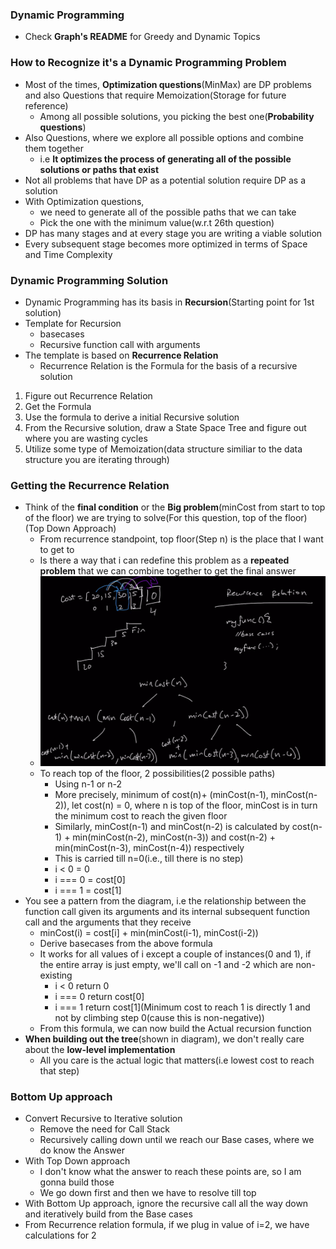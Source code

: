 ### Dynamic Programming

* Check **Graph's README** for Greedy and Dynamic Topics

### How to Recognize it's a Dynamic Programming Problem

* Most of the times, **Optimization questions**(MinMax) are DP problems and also Questions that require Memoization(Storage for future reference)
  * Among all possible solutions, you picking the best one(**Probability questions**)
* Also Questions, where we explore all possible options and combine them together
  * i.e **It optimizes the process of generating all of the possible solutions or paths that exist**
* Not all problems that have DP as a potential solution require DP as a solution
* With Optimization questions,
  * we need to generate all of the possible paths that we can take
  * Pick the one with the minimum value(w.r.t 26th question)
* DP has many stages and at every stage you are writing a viable solution
* Every subsequent stage becomes more optimized in terms of Space and Time Complexity

### Dynamic Programming Solution

* Dynamic Programming has its basis in **Recursion**(Starting point for 1st solution)
* Template for Recursion
  * basecases
  * Recursive function call with arguments
* The template is based on **Recurrence Relation**
  * Recurrence Relation is the Formula for the basis of a recursive solution
1. Figure out Recurrence Relation
2. Get the Formula
3. Use the formula to derive a initial Recursive solution
4. From the Recursive solution, draw a State Space Tree and figure out where you are wasting cycles
5. Utilize some type of Memoization(data structure similiar to the data structure you are iterating through)

### Getting the Recurrence Relation

* Think of the **final condition** or the **Big problem**(minCost from start to top of the floor) we are trying to solve(For this question, top of the floor)(Top Down Approach)
  * From recurrence standpoint, top floor(Step n) is the place that I want to get to
  * Is there a way that i can redefine this problem as a **repeated problem** that we can combine together to get the final answer
  * ![recRel](../img/recRel.png)
  * To reach top of the floor, 2 possibilities(2 possible paths)
    * Using n-1 or n-2
    * More precisely, minimum of cost(n)+ (minCost(n-1), minCost(n-2)), let cost(n) = 0, where n is top of the floor, minCost is in turn the minimum cost to reach the given floor
    * Similarly, minCost(n-1) and minCost(n-2) is calculated by cost(n-1) + min(minCost(n-2), minCost(n-3)) and cost(n-2) + min(minCost(n-3), minCost(n-4)) respectively
    * This is carried till n=0(i.e., till there is no step)
    * i < 0 = 0
    * i === 0 = cost[0]
    * i === 1 = cost[1]
* You see a pattern from the diagram, i.e the relationship between the function call given its arguments and its internal subsequent function call and the arguments that they receive
  * minCost(i) = cost[i] + min(minCost(i-1), minCost(i-2))
  * Derive basecases from the above formula
  * It works for all values of i except a couple of instances(0 and 1), if the entire array is just empty, we'll call on -1 and -2 which are non-existing
    * i < 0 return 0
    * i === 0 return cost[0]
    * i === 1 return cost[1](Minimum cost to reach 1 is directly 1 and not by climbing step 0(cause this is non-negative))
  * From this formula, we can now build the Actual recursion function
* **When building out the tree**(shown in diagram), we don't really care about the **low-level implementation**
  * All you care is the actual logic that matters(i.e lowest cost to reach that step)

### Bottom Up approach

* Convert Recursive to Iterative solution
  * Remove the need for Call Stack
  * Recursively calling down until we reach our Base cases, where we do know the Answer
* With Top Down approach
  * I don't know what the answer to reach these points are, so I am gonna build those
  * We go down first and then we have to resolve till top
* With Bottom Up approach, ignore the recursive call all the way down and iteratively build from the Base cases
* From Recurrence relation formula, if we plug in value of i=2, we have calculations for 2